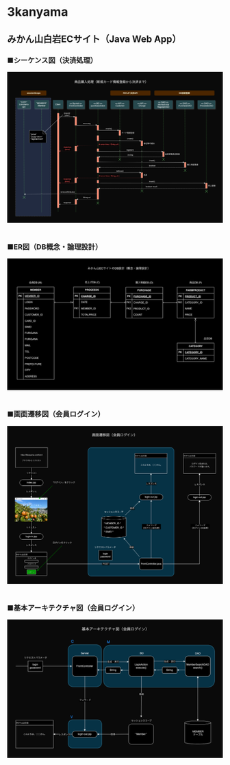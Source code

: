 # 3kanyama

## みかん山白岩ECサイト（Java Web App）

### ■シーケンス図（決済処理）
![シーケンス図(決済処理)](https://github.com/yasshy-jp/3kanyama/blob/master/diagrams/%E5%95%86%E5%93%81%E8%B3%BC%E5%85%A5%E5%87%A6%E7%90%86%EF%BC%88%E6%B1%BA%E6%B8%88%E6%83%85%E5%A0%B1%E6%96%B0%E8%A6%8F%E7%99%BB%E9%8C%B2%E8%80%85%EF%BC%89.drawio.png)
<br>
<br>
### ■ER図（DB概念・論理設計）
![基本アーキテクチャ図(ログイン)](https://github.com/yasshy-jp/3kanyama/blob/master/diagrams/ER%E5%9B%B3%E3%81%BF%E3%81%8B%E3%82%93%E5%B1%B1.drawio.png)
<br>
<br>
### ■画面遷移図（会員ログイン）
![画面遷移図（ログイン）](https://github.com/yasshy-jp/3kanyama/blob/master/diagrams/%E7%94%BB%E9%9D%A2%E9%81%B7%E7%A7%BB%E5%9B%B3%EF%BC%88%E3%83%AD%E3%82%B0%E3%82%A4%E3%83%B3%EF%BC%89.drawio.png)
<br>
<br>
### ■基本アーキテクチャ図（会員ログイン）
![基本アーキテクチャ図(ログイン)](https://github.com/yasshy-jp/3kanyama/blob/master/diagrams/%E5%9F%BA%E6%9C%AC%E3%82%A2%E3%83%BC%E3%82%AD%E3%83%86%E3%82%AF%E3%83%81%E3%83%A3%E5%9B%B3%20(%E3%83%AD%E3%82%B0%E3%82%A4%E3%83%B3).drawio.png)
